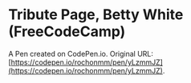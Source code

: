 # Tribute Page, Betty White (FreeCodeCamp)

A Pen created on CodePen.io. Original URL: [https://codepen.io/rochonmm/pen/yLzmmJZ](https://codepen.io/rochonmm/pen/yLzmmJZ).

